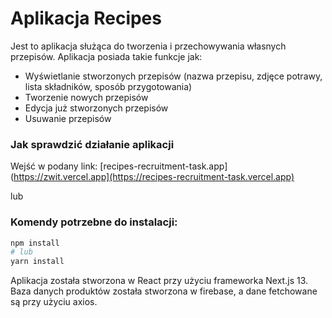 # Aplikacja Recipes

Jest to aplikacja służąca do tworzenia i przechowywania własnych przepisów.
Aplikacja posiada takie funkcje jak:
- Wyświetlanie stworzonych przepisów (nazwa przepisu, zdjęce potrawy, lista składników, sposób przygotowania)
- Tworzenie nowych przepisów
- Edycja już stworzonych przepisów
- Usuwanie przepisów

### Jak sprawdzić działanie aplikacji
Wejść w podany link: [recipes-recruitment-task.app](https://zwit.vercel.app](https://recipes-recruitment-task.vercel.app)

lub

### Komendy potrzebne do instalacji:
```bash
npm install
# lub
yarn install
```

Aplikacja została stworzona w React przy użyciu frameworka Next.js 13.
Baza danych produktów została stworzona w firebase, a dane fetchowane są przy użyciu axios.
